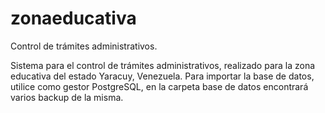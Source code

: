 # zonaeducativa
Control de trámites administrativos.

Sistema para el control de trámites administrativos, realizado para la zona educativa del estado Yaracuy, Venezuela.
Para importar la base de datos, utilice como gestor PostgreSQL, en la carpeta base de datos encontrará varios backup de la misma.
